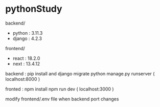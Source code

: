 # pythonStudy
backend/
 - python : 3.11.3
 - django : 4.2.3

frontend/
 - react : 18.2.0
 - next : 13.4.12

backend :
    pip install and django migrate
    python manage.py runserver
    ( localhost:8000 )
  
fronted :
    npm install
    npm run dev
    ( localhost:3000 )
  
modify frontend/.env file when backend port changes